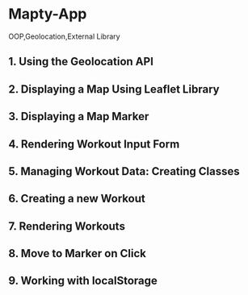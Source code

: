# Mapty-App
 OOP,Geolocation,External Library

## 1. Using the Geolocation API

## 2. Displaying a Map Using Leaflet Library

## 3. Displaying a Map Marker

## 4. Rendering Workout Input Form

## 5. Managing Workout Data: Creating Classes

## 6. Creating a new Workout

## 7. Rendering Workouts

## 8. Move to Marker on Click

## 9. Working with localStorage
